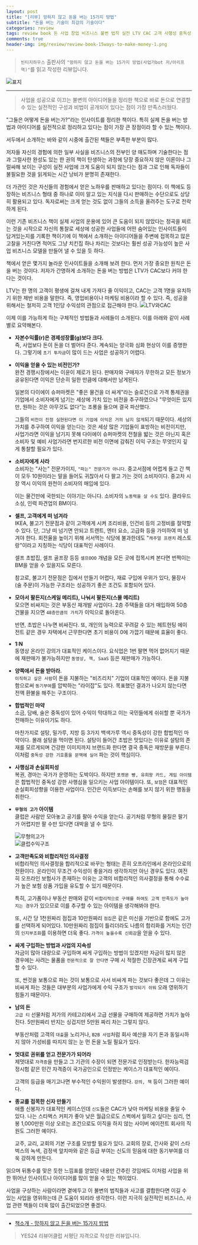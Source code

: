 ```yaml
---  
layout: post  
title: "[리뷰] 망하지 않고 돈을 버는 15가지 방법"  
subtitle: "돈을 버는 기술이 최강의 기술이다"  
categories: review  
tags: review book 돈 사업 창업 비즈니스 불변 법칙 실전 LTV CAC 고객 사행성 중독성 소비 구매 종교    
comments: true  
header-img: img/review/review-book-15ways-to-make-money-1.png
---  
```

  
> `빈티지하우스` 출판사의 `"망하지 않고 돈을 버는 15가지 방법(사업가bot 저/아리프 역)"`를 읽고 작성한 리뷰입니다.  

![표지](https://telegeam.github.io/assets/img/review/review-book-15ways-to-make-money-1.png)  

---

> 사업을 성공으로 이끄는 불변의 아이디어들을 정리한 책으로 바로 돈으로 연결할 수 있는 실전적인 구성과 비법이 공개되어 있다는 점이 가장 만족스러웠다.

"그들은 어떻게 돈을 버는가?"라는 인사이트를 정리한 책이다. 특히 실제 돈을 버는 방법과 아이디어를 실전적으로 정리하고 있다는 점이 가장 큰 장점이라 할 수 있는 책이다.

서두에서 소개하는 바와 같이 시중에 출간된 책들은 부족한 부분이 많다. 

저자들 자신의 경험에 의한 일부 사실을 비즈니스의 전부인 양 매도하며 기술한다는 점과 그럴사한 완성도 있는 한 권의 책이 탄생하는 과정에 당장 중요하지 않은 이론이나 그럴싸해 보이는 구성이 실전 사업에 크게 도움이 되지 않는다는 점과 그로 인해 독자들이 불필요한 것을 읽게되는 시간 낭비가 분명히 존재한다.

더 가관인 것은 자신들의 경험에서 얻은 노하우를 판매하고 있다는 점이다. 이 책에도 등장하는 비즈니스 형태 중 하나로 이미 알고 있는 지식을 다시 판매하는 수단으로도 상당히 활용되고 있다. 독자로써는 크게 얻는 것도 없이 그들의 소득을 올려주는 도구로 전락하게 된다. 

이런 기존 비즈니스 책이 실제 사업의 운용에 있어 큰 도움이 되지 않았다는 정곡을 찌르는 것을 시작으로 자신의 통찰로 세상에 성공한 사업들에 어떤 숨어있는 인사이트들이 담겨있는지를 기록한 책이기에 이 책에서 소개하는 아이디어들을 주변에 접목하고 많은 고찰을 거친다면 적어도 그냥 치킨집 하나 차리는 것보다는 훨씬 성공 가능성이 높은 사업 비즈니스 모델을 만들어 낼 수 있을 듯 하다. 

책에서 얻은 몇가지 놀라운 인사이트들을 소개해 보려 한다. 먼저 가장 중요한 원칙은 돈을 버는 것이다. 저자가 간명하게 소개하는 돈을 버는 방법은 LTV가 CAC보다 커야 한다는 것이다.

LTV는 한 명의 고객이 평생에 걸쳐 내게 가져다 줄 이익이고, CAC는 고객 1명을 유치하기 위한 제반 비용을 말한다. 즉, 영업비용이나 마케팅 비용이라 할 수 있다. 즉, 성공을 위해서는 철저히 고객 1인당 수익성의 관점으로 접근해야 한다.
![LTV와CAC](https://telegeam.github.io/assets/img/review/review-book-15ways-to-make-money-4.png)  

이제 이를 가능하게 하는 구체적인 방법들과 사례들이 소개된다. 이를 아래와 같이 사례별로 요약해본다.

* __자본수익률(r)은 경제성장률(g)보다 크다.__  
  즉, 사업보다 돈이 돈을 더 벌어다 준다. 계속되는 양극화 심화 현상이 이를 증명한다. 그렇기에 `초기 투자금`이 많이 드는 사업은 성공하기 어렵다. 

* __이익을 얻을 수 있는 비전인가?__  
  완전 경쟁시장에서는 이윤이 제로가 된다. 판매자와 구매자가 무한하고 모든 정보가 공유된다면 이익은 단순히 일한 만큼에 대해서만 남게된다. 

  일본의 다이에이 슈퍼마켓은 "좋은 물건을 더 싸게"라는 슬로건으로 가격 통제권을 기업에서 소비자에게 넘기는 세상에 가치 있는 비전을 추구하였으나 "무엇이든 있지만, 원하는 것은 아무것도 없다"는 조롱을 들으며 결국 파산했다.

  그들의 `비전이 진정 실현된다면 이 기업에 이익은 거의 남지 않게`되기 때문이다. 세상의 가치를 추구하여 이익을 얻는다는 것은 세상 많은 기업들이 표방하는 비전이지만, 사업가라면 이익을 남기지 못해 다이에이 슈퍼마켓의 전철을 밟는 것은 아닌지 혹은 소비자 및 예비 사업가라면 번지르한 비전 이면에 감춰진 이익 구조는 무엇인지 깊게 통찰할 필요가 있다.

* __소비자에게 사라__  
  소비자는 "사는" 전문가이지, `"파는" 전문가가 아니다`. 중고서점에 어렵게 들고 간 책이 모두 10원이라는 말을 들어도 귀찮아서 다 팔고 가는 것이 소비자이다. 중고차 시장 역시 이익의 원천이 소비자의 매입에 있다. 

  이는 물건만에 국한되는 이야기는 아니다. 소비자의 `노동력을 살 수도` 있다. 클라우드 소싱, 인력 파견업의 BM이다.

* __셀프, 고객에게 떠 넘겨라__  
  IKEA, 불고기 전문점과 같이 고객에게 시켜 조리비용, 인건비 등의 고정비를 절약할 수 있다. 단, 그냥 떠 넘기면 안되고 트렌트, 엔터 요소, 고급화 등을 가미하여 떠 넘겨야 한다. 회전율을 높이기 위해 서서먹는 식당에 불과한데도 "`캐주얼 프렌치` 레스토랑"이라고 지칭하는 식당이 대표적인 사례이다. 

  셀프 초밥집, 셀프 골프장 등등 `셀프OOO` 개념을 모든 곳에 접목시켜 본다면 번쩍이는 BM을 얻을 수 있을지도 모른다. 

  참고로, 불고기 전문점은 집에서 만들기 어렵다, 재료 구입에 우위가 있다, 물장사(술 주문)이 가능한 구조라는 성공하기 좋은 조건도 포함되어 있다. 

* __모아서 팔든지(스케일 메리트), 나눠서 팔든지(스몰 메리트)__  
  모으면 비싸지는 것은 부동산 재개발 사업이다. 2층 주택들을 대거 매입하여 50층 건물을 지으면 `48층만큼의 가치`가 이익으로 돌아온다. 

  반면, 초밥은 나누면 비싸진다. 또, 개인의 능력으로 꾸려갈 수 있는 헤트헌팅 에이전트 같은 경우 자택에서 근무한다면 초기 비용이 0에 가깝기 때문에 효율이 좋다. 

* __1:N__  
  동영상 온라인 강의가 대표적인 케이스이다. 요식업은 1번 팔면 먹어 없어지기 때문에 재판매가 불가능하지만 `동영상, 책, SaaS` 등은 재판매가 가능하다.

* __양쪽에서 돈을 받아라.__  
  `이직하고 싶은 사람`이 돈을 지불하는 "비즈리치" 기업이 대표적인 예이다. 돈을 지불함으로써 `동기부여`를 압박하는 "라이잡"도 있다. 목표했던 결과가 나오지 않는다면 전액 환불을 해주는 구조이다. 

* __합법적인 마약__  
  소금, 담배, 술은 중독성이 있어 수익이 막대하고 이는 국민들에게 쉬쉬할 뿐 국가가 전매하는 이유이기도 하다.

  마찬가지로 설탕, 밀가루, 지방 등 3가지 백색가루 역시 중독성이 강한 합법적인 마약이다. 몰래 설탕을 먹이면 된다. 설탕이 들어간 초밥은 맛있다는 이유로 설탕의 존재를 모르게되며 건강한 이미지까지 브랜드화 한다면 결국 중독은 재방문을 부른다. 이처럼 `중독성 강한 기호품을 문맥에 실어` 파는 것이 핵심이다. 

* __사행심과 손실회피성__  
  복권, 경마는 국가가 운영하는 도박이다. 하지만 `포켓몬 빵, 유희왕 카드, 게임 아이템`은 합법적인 중독성 강한 사행심을 일으키는 사업 아이템이다. 
  또, `보험`은 대표적인 손실회피성향을 이용한 사업이다. 인간은 이득보다는 손해를 보지 않기 위한 행동을 취한다. 

* __`무형의 고가` 아이템__  
  클럽은 사람만 모아놓고 공기를 팔아 수익을 얻는다. 공기처럼 무형의 물질은 팔기가 어렵지만 팔 수만 있다면 대박을 낼 수 있다. 

  ![무형의고가](https://telegeam.github.io/assets/img/review/review-book-15ways-to-make-money-2.png)  
  ![클럽수익구조](https://telegeam.github.io/assets/img/review/review-book-15ways-to-make-money-3.png)  

* __고객만족도와 비합리적인 의사결정__  
  비합리적인 의사결정을 합리적으로 바꾸는 형태는 흔히 오프라인에서 온라인으로의 전환이다. 온라인이 무조건 수익성이 좋을거라 생각하지만 아닌 경우도 있다. 여전히 오프라인 보험사가 존재하는 이유는 고객의 비합리적인 의사결정을 통해 수수료가 높은 보험 상품 가입을 유도할 수 있기 때문이다. 

  특히, 고가품이나 부동산 판매와 같이 `비합리적으로 구매를 하여도 고객 만족도가 높아지는 경우`가 있으므로 이를 추구할 수 있는 아이템을 생각해봐야 한다. 

  또, 시간 당 1천원짜리 점집과 10만원짜리 `점집`은 같은 미신을 기반으로 함에도 고가를 선택하게 되어있다. 10만원짜리 점집이 틀리더라도 나름의 합리화를 거치는 인간의 `인지부조화`를 이용하면 더욱 좋다. `가격이 높을수록 신뢰감`을 얻을 수 있다. 

* __싸게 구입하는 방법과 사업의 지속성__  
  자금이 많아 대량으로 구입하며 싸게 구입하는 방법이 있겠지만 자금이 많지 않은 경우에는 사려는 물품을 `전문적으로 잘 안다면` 구매 시 적절한 긴장관계로 싸게 구입할 수 있다. 
  
  또, 싼것을 보통으로 파는 것이 보통으로 사서 비싸게 파는 것보다 좋은데 그 이유는 비싸게 파는 것들은 대부분의 사업가에게 수익 구조가 `발각되기 쉬워` 오래 영위하기 힘들기 때문이다. 

* __남의 돈__  
  `고급 티` 선물처럼 저가의 카테고리에서 고급 선물을 구매하여 제공하면 가치가 높아진다. 5만원짜리 반지는 싱겁지만 5만원 짜리 차는 그렇지 않다.

  부동산처럼 고객의 `대출`을 노리거나, `B2B 사업`처럼 회사 예산을 자기 돈과 동일시하지 않아 가성비를 따지지 않는 눈 먼 돈을 노릴 필요가 있다. 

* __멋대로 권위를 얻고 전문가가 되어라__  
  제멋대로 `자격증`을 만들고 그 기관의 수장이 되면 전문가로 인정받는다. 한자능력검정시험 같은 민간 자격증이 국가공인으로 인정받는 케이스가 대표적인 예이다. 
  
  고객의 등급을 매기고나면 부수적인 수익원이 발생한다. `강의, 책` 등이 그러한 예이다. 

* __종교를 접목한 신자 만들기__  
  애플 신봉자가 대표적인 케이스인데 `신도`들은 CAC가 낮아 마케팅 비용을 줄일 수 있다. 나는 스타벅스 커피가 좋아 낮은 월급으로도 스벅에서 일하고 싶다는 심리, 연봉 1,000만원 이상 오르는 조건으로도 이직을 하지 않는 사이버 에이전트 회사의 직원도 그러한 예이다.
  
  교주, 교리, 교회의 기본 구조를 모방할 필요가 있다. 교회의 장로, 간사와 같이 스타벅스의 녹색, 검정색 앞치마와 같은 등급 부여는 신도의 믿음에 대한 동기부여를 더욱 강하게 만든다. 

읽으며 뒤통수를 맞은 듯한 느낌표를 얻었던 내용만 간추린 것임에도 이처럼 사업을 위한 뛰어난 인사이트나 아이디어를 많이 얻을 수 있는 책이었다. 

사업을 구상하는 사람이라면 곁에두고 이 불변의 법칙들과 사고를 결합한다면 이길 수 있는 사업을 영위하는데 큰 도움이 되리라 생각한다. 이런 지극히 실전적인 비즈니스, 사업 관련 책들이 더욱 많이 출간되었으면 좋겠다.

---

* [책소개 - 망하지 않고 돈을 버는 15가지 방법](http://www.yes24.com/Product/Goods/116964865)

> YES24 리뷰어클럽 서평단 자격으로 작성한 리뷰입니다.